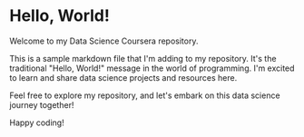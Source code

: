 # Hello, World!

Welcome to my Data Science Coursera repository.

This is a sample markdown file that I'm adding to my repository. It's the traditional "Hello, World!" message in the world of programming. I'm excited to learn and share data science projects and resources here.

Feel free to explore my repository, and let's embark on this data science journey together!

Happy coding!
